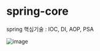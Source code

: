 # spring-core
spring 핵심기술 : IOC, DI, AOP, PSA

![image](https://user-images.githubusercontent.com/68724297/133895659-a5402627-dc4d-4baf-b35c-8d1dd28115d5.png)
